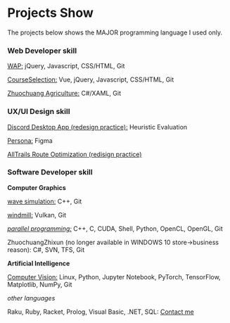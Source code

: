 # Projects Show

The projects below shows the MAJOR programming language I used only. 

### Web Developer skill

[WAP:](https://mo.sci99.com) jQuery, Javascript, CSS/HTML, Git

[CourseSelection:](https://github.com/osuyuanqi/CS565/tree/master/JS%20practice) Vue, jQuery, Javascript, CSS/HTML, Git

[Zhuochuang Agriculture:](https://bit.ly/3osi9tc) C#/XAML, Git

### UX/UI Design skill

[Discord Desktop App (redesign practice):](https://github.com/osuyuanqi/CS565/blob/master/565HW2_HeuEval.pdf) Heuristic Evaluation

[Persona:](https://github.com/osuyuanqi/CS565/blob/master/Persona.pdf) Figma

[AllTrails Route Optimization (redisign practice)](https://github.com/osuyuanqi/CS565/blob/master/Project%207.%20FInal%20Report.pdf)

### Software Developer skill

**Computer Graphics**

[wave simulation:](https://media.oregonstate.edu/media/t/1_691hlz8u) C++, Git

[windmill:](https://media.oregonstate.edu/media/t/0_vfdrmvbe) Vulkan, Git

*[parallel programming:](https://github.com/osuyuanqi/CS575)* C++, C, CUDA, Shell, Python, OpenCL, OpenGL, Git

ZhuochuangZhixun (no longer available in WINDOWS 10 store->business reason): C#, SVN, TFS, Git

**Artificial Intelligence**

[Computer Vision:](https://github.com/osuyuanqi/CS537) Linux, Python, Jupyter Notebook, PyTorch, TensorFlow, Matplotlib, NumPy, Git

*other languages*

Raku, Ruby, Racket, Prolog, Visual Basic, .NET, SQL: [Contact me](mailto:yuanqingxiao@gmail.com)
